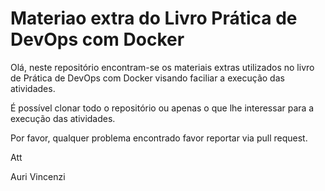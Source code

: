 # Materiao extra do Livro Prática de DevOps com Docker

Olá, neste repositório encontram-se os materiais extras utilizados no livro de Prática de DevOps com Docker visando faciliar a execução das atividades.

É possível clonar todo o repositório ou apenas o que lhe interessar para a execução das atividades.

Por favor, qualquer problema encontrado favor reportar via pull request.

Att

Auri Vincenzi
